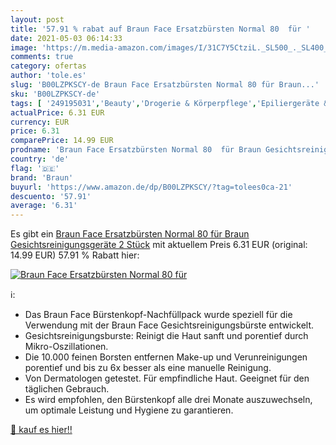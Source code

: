 ```yaml
---
layout: post
title: '57.91 % rabat auf Braun Face Ersatzbürsten Normal 80  für '
date: 2021-05-03 06:14:33
image: 'https://m.media-amazon.com/images/I/31C7Y5CtziL._SL500_._SL400_.jpg'
comments: true
category: ofertas
author: 'tole.es'
slug: 'B00LZPKSCY-de Braun Face Ersatzbürsten Normal 80 für Braun...'
sku: 'B00LZPKSCY-de'
tags: [ '249195031','Beauty','Drogerie & Körperpflege','Epiliergeräte & Zubehör','Gesichtspflege','Gesichtsreinigung','Haarentfernung','Haushalt','Hautpflege','Körperpflege','Produkte','Rasur & Enthaarung','braun', ]
actualPrice: 6.31 EUR
currency: EUR
price: 6.31
comparePrice: 14.99 EUR
prodname: 'Braun Face Ersatzbürsten Normal 80  für Braun Gesichtsreinigungsgeräte  2 Stück'
country: 'de'
flag: '🇩🇪'
brand: 'Braun'
buyurl: 'https://www.amazon.de/dp/B00LZPKSCY/?tag=tolees0ca-21'
descuento: '57.91'
average: '6.31'
---
```


Es gibt ein [Braun Face Ersatzbürsten Normal 80  für Braun Gesichtsreinigungsgeräte  2 Stück](https://www.amazon.de/dp/B00LZPKSCY/?tag=tolees0ca-21) mit aktuellem Preis 6.31 EUR (original: 14.99 EUR) 57.91 % Rabatt hier:

[![Braun Face Ersatzbürsten Normal 80  für ](https://m.media-amazon.com/images/I/31C7Y5CtziL._SL500_._SL400_.jpg)](https://www.amazon.de/dp/B00LZPKSCY/?tag=tolees0ca-21)

ℹ️:

- Das Braun Face Bürstenkopf-Nachfüllpack wurde speziell für die Verwendung mit der Braun Face Gesichtsreinigungsbürste entwickelt.
- Gesichtsreinigungsburste: Reinigt die Haut sanft und porentief durch Mikro-Oszillationen.
- Die 10.000 feinen Borsten entfernen Make-up und Verunreinigungen porentief und bis zu 6x besser als eine manuelle Reinigung.
- Von Dermatologen getestet. Für empfindliche Haut. Geeignet für den täglichen Gebrauch.
- Es wird empfohlen, den Bürstenkopf alle drei Monate auszuwechseln, um optimale Leistung und Hygiene zu garantieren.

[🛒 kauf es hier!!](https://www.amazon.de/dp/B00LZPKSCY/?tag=tolees0ca-21)
